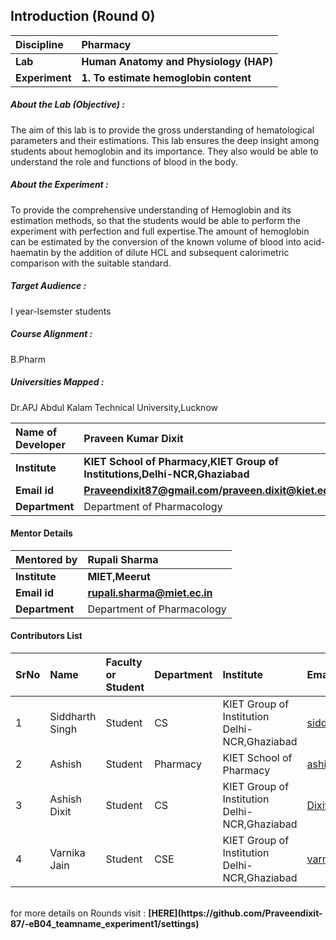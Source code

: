 ## Introduction (Round 0)


<b>Discipline | <b>Pharmacy
:--|:--|
<b> Lab | <b> Human Anatomy and Physiology (HAP)
<b> Experiment|     <b> 1. To estimate hemoglobin content

<h5> About the Lab (Objective) : </h5>

The aim of this lab is to provide the gross understanding of hematological parameters and their estimations. This lab ensures the deep insight among students about hemoglobin and its importance. They also would be able to understand the role and functions of blood in the body.

<h5> About the Experiment : </h5>

To provide the comprehensive understanding of Hemoglobin and its estimation methods, so that the students would be able to perform the experiment with perfection and full expertise.The amount of hemoglobin can be estimated by the conversion of the known volume of blood into acid-haematin by the addition of dilute HCL and subsequent calorimetric comparison with the suitable standard.

<h5> Target Audience : </h5>

I year-Isemster students

<h5> Course Alignment : </h5>

B.Pharm
<h5> Universities Mapped : </h5>

Dr.APJ Abdul Kalam Technical University,Lucknow

<b>Name of Developer | <b> Praveen Kumar Dixit
:--|:--|
<b> Institute | <b> KIET School of Pharmacy,KIET Group of Institutions,Delhi-NCR,Ghaziabad
<b> Email id|     <b> Praveendixit87@gmail.com/praveen.dixit@kiet.edu
<b> Department | Department of Pharmacology

#### Mentor Details

<b>Mentored by | <b> Rupali Sharma
:--|:--|
<b> Institute | <b> MIET,Meerut
<b> Email id|     <b> rupali.sharma@miet.ec.in
<b> Department | Department of Pharmacology

#### Contributors List

SrNo | Name | Faculty or Student | Department| Institute | Email id
:--|:--|:--|:--|:--|:--|
1 | Siddharth Singh | Student | CS       | KIET Group of Institution Delhi-NCR,Ghaziabad| siddharth.1822co1057@kiet.edu
2 | Ashish          | Student | Pharmacy | KIET School of Pharmacy                      |ashishkumar24689@gmail.com
3 | Ashish Dixit    | Student | CS       | KIET Group of Institution Delhi-NCR,Ghaziabad|Dixitashish628@gmail.com
4 | Varnika Jain    | Student | CSE      | KIET Group of Institution Delhi-NCR,Ghaziabad|varnika.1822cs1159@kiet.edu


<br>
for more details on Rounds visit : <b> [HERE](https://github.com/Praveendixit-87/-eB04_teamname_experiment1/settings) </b>
